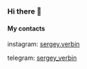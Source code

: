 ### Hi there 👋

#### My contacts
instagram: [sergey.verbin](https://www.instagram.com/sergey.verbin/)

telegram:  [sergey_verbin](https://t.me/sergey_verbin/)
